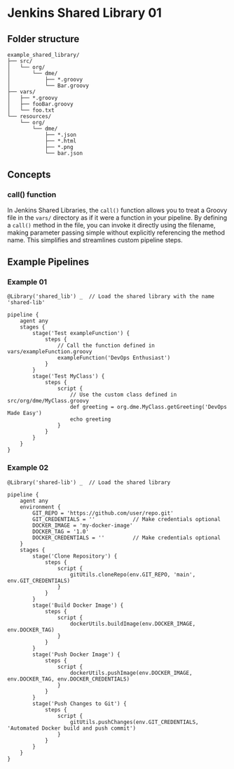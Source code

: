 # Jenkins Shared Library 01

## Folder structure
```
example_shared_library/
├── src/
│   └── org/
│       └── dme/
│           ├── *.groovy
│           └── Bar.groovy
├── vars/
│   ├── *.groovy
│   ├── fooBar.groovy 
│   └── foo.txt
└── resources/
    └── org/
        └── dme/
            ├── *.json
            ├── *.html
            ├── *.png
            └── bar.json
```

## Concepts

### call() function

In Jenkins Shared Libraries, the `call()` function allows you to treat a Groovy file in the `vars/` directory as if it were a function in your pipeline. By defining a `call()` method in the file, you can invoke it directly using the filename, making parameter passing simple without explicitly referencing the method name. This simplifies and streamlines custom pipeline steps.

## Example Pipelines

### Example 01
```
@Library('shared_lib') _  // Load the shared library with the name 'shared-lib'

pipeline {
    agent any
    stages {
        stage('Test exampleFunction') {
            steps {
                // Call the function defined in vars/exampleFunction.groovy
                exampleFunction('DevOps Enthusiast')
            }
        }
        stage('Test MyClass') {
            steps {
                script {
                    // Use the custom class defined in src/org/dme/MyClass.groovy
                    def greeting = org.dme.MyClass.getGreeting('DevOps Made Easy')
                    echo greeting
                }
            }
        }
    }
}
```
### Example 02
```
@Library('shared-lib') _  // Load the shared library

pipeline {
    agent any
    environment {
        GIT_REPO = 'https://github.com/user/repo.git'
        GIT_CREDENTIALS = ''            // Make credentials optional
        DOCKER_IMAGE = 'my-docker-image'
        DOCKER_TAG = '1.0'
        DOCKER_CREDENTIALS = ''         // Make credentials optional
    }
    stages {
        stage('Clone Repository') {
            steps {
                script {
                    gitUtils.cloneRepo(env.GIT_REPO, 'main', env.GIT_CREDENTIALS)
                }
            }
        }
        stage('Build Docker Image') {
            steps {
                script {
                    dockerUtils.buildImage(env.DOCKER_IMAGE, env.DOCKER_TAG)
                }
            }
        }
        stage('Push Docker Image') {
            steps {
                script {
                    dockerUtils.pushImage(env.DOCKER_IMAGE, env.DOCKER_TAG, env.DOCKER_CREDENTIALS)
                }
            }
        }
        stage('Push Changes to Git') {
            steps {
                script {
                    gitUtils.pushChanges(env.GIT_CREDENTIALS, 'Automated Docker build and push commit')
                }
            }
        }
    }
}

```